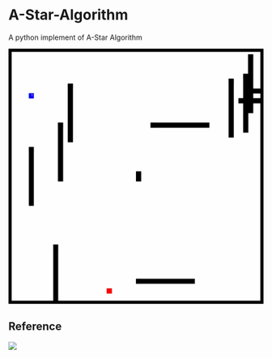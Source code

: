 # A-Star-Algorithm

A python implement of A-Star Algorithm

![](data/gif.gif)

## Reference
![](http://theory.stanford.edu/~amitp/GameProgramming/)